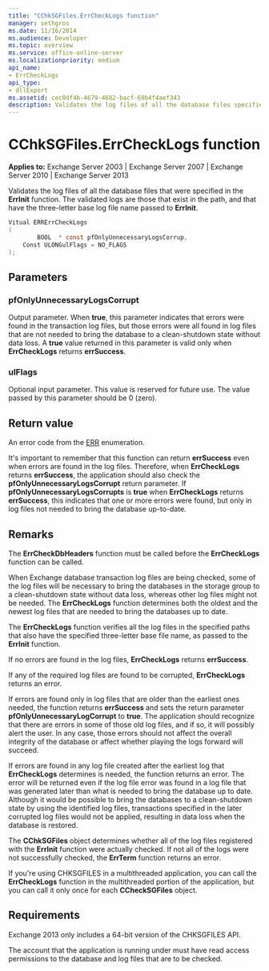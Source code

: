 ```yaml
---
title: "CChkSGFiles.ErrCheckLogs function"
manager: sethgros
ms.date: 11/16/2014
ms.audience: Developer
ms.topic: overview
ms.service: office-online-server
ms.localizationpriority: medium
api_name:
- ErrCheckLogs
api_type:
- dllExport
ms.assetid: cec0df4b-4679-4682-bacf-69b4f4aef343
description: Validates the log files of all the database files specified in the ErrInit function.
---
```


# CChkSGFiles.ErrCheckLogs function

**Applies to:** Exchange Server 2003 | Exchange Server 2007 | Exchange Server 2010 | Exchange Server 2013
  
Validates the log files of all the database files that were specified in the **ErrInit** function. The validated logs are those that exist in the path, and that have the three-letter base log file name passed to **ErrInit**.
  
```cs
Vitual ERRErrCheckLogs 
(
        BOOL  * const pfOnlyUnnecessaryLogsCorrup,
    Const ULONGulFlags = NO_FLAGS
);

```

## Parameters

### pfOnlyUnnecessaryLogsCorrupt
  
Output parameter. When **true**, this parameter indicates that errors were found in the transaction log files, but those errors were all found in log files that are not needed to bring the database to a clean-shutdown state without data loss. A **true** value returned in this parameter is valid only when **ErrCheckLogs** returns **errSuccess**.

### ulFlags
  
Optional input parameter. This value is reserved for future use. The value passed by this parameter should be 0 (zero).

## Return value

An error code from the [ERR](cchksgfiles-err-enumeration.md) enumeration.
  
It's important to remember that this function can return **errSuccess** even when errors are found in the log files. Therefore, when **ErrCheckLogs** returns **errSuccess**, the application should also check the **pfOnlyUnnecessaryLogsCorrupt** return parameter. If **pfOnlyUnnecessaryLogsCorrupts** is **true** when **ErrCheckLogs** returns **errSuccess**, this indicates that one or more errors were found, but only in log files not needed to bring the database up-to-date.
  
## Remarks

The **ErrCheckDbHeaders** function must be called before the **ErrCheckLogs** function can be called.
  
When Exchange database transaction log files are being checked, some of the log files will be necessary to bring the databases in the storage group to a clean-shutdown state without data loss, whereas other log files might not be needed. The **ErrCheckLogs** function determines both the oldest and the newest log files that are needed to bring the databases up to date.
  
The **ErrCheckLogs** function verifies all the log files in the specified paths that also have the specified three-letter base file name, as passed to the **ErrInit** function.
  
If no errors are found in the log files, **ErrCheckLogs** returns **errSuccess**.
  
If any of the required log files are found to be corrupted, **ErrCheckLogs** returns an error.
  
If errors are found only in log files that are older than the earliest ones needed, the function returns **errSuccess** and sets the return parameter **pfOnlyUnnecessaryLogCorrupt** to **true**. The application should recognize that there are errors in some of those old log files, and if so, it will possibly alert the user. In any case, those errors should not affect the overall integrity of the database or affect whether playing the logs forward will succeed.
  
If errors are found in any log file created after the earliest log that **ErrCheckLogs** determines is needed, the function returns an error. The error will be returned even if the log file error was found in a log file that was generated later than what is needed to bring the database up to date. Although it would be possible to bring the databases to a clean-shutdown state by using the identified log files, transactions specified in the later corrupted log files would not be applied, resulting in data loss when the database is restored.
  
The **CChkSGFiles** object determines whether all of the log files registered with the **ErrInit** function were actually checked. If not all of the logs were not successfully checked, the **ErrTerm** function returns an error.
  
If you're using CHKSGFILES in a multithreaded application, you can call the **ErrCheckLogs** function in the multithreaded portion of the application, but you can call it only once for each **CCheckSGFiles** object.
  
## Requirements

Exchange 2013 only includes a 64-bit version of the CHKSGFILES API.
  
The account that the application is running under must have read access permissions to the database and log files that are to be checked.
  
